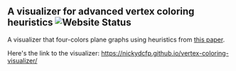 ## A visualizer for advanced vertex coloring heuristics ![Website Status](https://img.shields.io/github/actions/workflow/status/NickyDCFP/vertex-coloring-visualizer/main.yml?label=Status&style=plastic)
A visualizer that four-colors plane graphs using heuristics from [this paper](https://doi.org/10.1007/BF01759077).


Here's the link to the visualizer: https://nickydcfp.github.io/vertex-coloring-visualizer/
